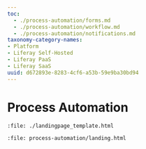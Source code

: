 ```yaml
---
toc:
  - ./process-automation/forms.md
  - ./process-automation/workflow.md
  - ./process-automation/notifications.md
taxonomy-category-names:
- Platform
- Liferay Self-Hosted
- Liferay PaaS
- Liferay SaaS
uuid: d672893e-8283-4cf6-a53b-59e9ba30bd94
---
```

# Process Automation

```{raw} html
:file: ./landingpage_template.html
```

```{raw} html
:file: process-automation/landing.html
```
